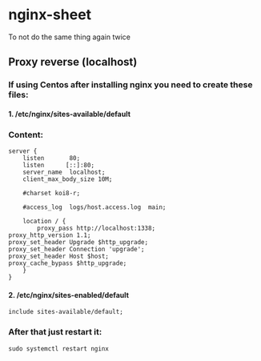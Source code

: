 # nginx-sheet
To not do the same thing again twice

## Proxy reverse (localhost)
### If using Centos after installing nginx you need to create these files:
#### 1. /etc/nginx/sites-available/default
### Content:
```
server {
    listen       80;
    listen      [::]:80;
    server_name  localhost;
    client_max_body_size 10M;

    #charset koi8-r;

    #access_log  logs/host.access.log  main;

    location / {
        proxy_pass http://localhost:1338;
proxy_http_version 1.1;
proxy_set_header Upgrade $http_upgrade;
proxy_set_header Connection 'upgrade';
proxy_set_header Host $host;
proxy_cache_bypass $http_upgrade;
    }
}
```

#### 2. /etc/nginx/sites-enabled/default

```include sites-available/default;```

### After that just restart it:
```sudo systemctl restart nginx```
